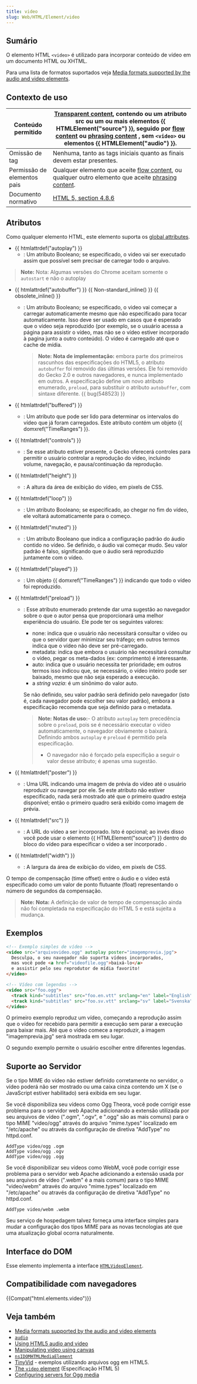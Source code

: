 ```yaml
---
title: video
slug: Web/HTML/Element/video
---
```


## Sumário

O elemento HTML `<video>` é utilizado para incorporar conteúdo de vídeo em um documento HTML ou XHTML.

Para uma lista de formatos suportados veja [Media formats supported by the audio and video elements](/En/Media_formats_supported_by_the_audio_and_video_elements).

## Contexto de uso

| Conteúdo permitido          | [Transparent content](/pt-BR/HTML/Content_categories#transparent_content), contendo ou um atributo **src** ou um ou mais elementos {{ HTMLElement("source") }}, seguido por [flow content](/pt-BR/HTML/Content_categories#flow_content) ou [phrasing content](/pt-BR/HTML/Content_categories#phrasing_content) , sem `<video>` ou elementos {{ HTMLElement("audio") }}. |
| --------------------------- | -------------------------------------------------------------------------------------------------------------------------------------------------------------------------------------------------------------------------------------------------------------------------------------------------------------------------------------------------------------------------------------------------------------------------------------------------------------------------------------------------------------------------- |
| Omissão de tag              | Nenhuma, tanto as tags iniciais quanto as finais devem estar presentes.                                                                                                                                                                                                                                                                                                                                                                                                                                                    |
| Permissão de elementos pais | Qualquer elemento que aceite [flow content](/pt-BR/HTML/Content_categories#flow_content), ou qualquer outro elemento que aceite [phrasing content](/pt-BR/HTML/Content_categories#phrasing_content).                                                                                                                                                                                                                                     |
| Documento normativo         | [HTML 5, section 4.8.6](https://www.w3.org/TR/html5/video.html#video)                                                                                                                                                                                                                                                                                                                                                                                                                                                       |

## Atributos

Como qualquer elemento HTML, este elemento suporta os [global attributes](/pt-BR/HTML/Global_attributes).

- {{ htmlattrdef("autoplay") }}
  - : Um atributo Booleano; se especificado, o video vai ser executado assim que possível sem precisar de carregar todo o arquivo.

> **Note:** Nota: Algumas versões do Chrome aceitam somente o `autostart` e não o autoplay

- {{ htmlattrdef("autobuffer") }} {{ Non-standard_inline() }} {{ obsolete_inline() }}

  - : Um atributo Booleano; se especificado, o video vai começar a carregar automaticamente mesmo que não especificado para tocar automaticamente. Isso deve ser usado em casos que é esperado que o vídeo seja reproduzido (por exemplo, se o usuário acessa a página para assistir o vídeo, mas não se o vídeo estiver incorporado à pagina junto a outro conteúdo). O vídeo é carregado até que o cache de mídia.

    > **Note:** **Nota de implementação:** embora parte dos primeiros rascunhos das especificações do HTML5, o atributo `autobuffer` foi removido das últimas versões. Ele foi removido do Gecko 2.0 e outros navegadores, e nunca implementado em outros. A especificação define um novo atributo enumerado, `preload`, para substituir o atributo `autobuffer`, com sintaxe diferente. {{ bug(548523) }}

- {{ htmlattrdef("buffered") }}
  - : Um atributo que pode ser lido para determinar os intervalos do vídeo que já foram carregados. Este atributo contém um objeto {{ domxref("TimeRanges") }}.
- {{ htmlattrdef("controls") }}
  - : Se esse atributo estiver presente, o Gecko oferecerá controles para permitir o usuário controlar a reprodução do vídeo, incluindo volume, navegação, e pausa/continuação da reprodução.
- {{ htmlattrdef("height") }}
  - : A altura da área de exibição do vídeo, em pixels de CSS.
- {{ htmlattrdef("loop") }}
  - : Um atributo Booleano; se especificado, ao chegar no fim do vídeo, ele voltará automaticamente para o começo.
- {{ htmlattrdef("muted") }}
  - : Um atributo Booleano que indica a configuração padrão do áudio contido no vídeo. Se definido, o áudio vai começar mudo. Seu valor padrão é falso, significando que o áudio será reproduzido juntamente com o vídeo.
- {{ htmlattrdef("played") }}
  - : Um objeto {{ domxref("TimeRanges") }} indicando que todo o vídeo foi reproduzido.
- {{ htmlattrdef("preload") }}

  - : Esse atributo enumerado pretende dar uma sugestão ao navegador sobre o que o autor pensa que proporcionará uma melhor experiência do usuário. Ele pode ter os seguintes valores:

    - none: indica que o usuário não necessitará consultar o vídeo ou que o servidor quer minimizar seu tráfego; em outros termos indica que o vídeo não deve ser pré-carregado.
    - metadata: indica que embora o usuário não necessitará consultar o vídeo, pegar os meta-dados (ex: comprimento) é interessante.
    - auto: indica que o usuário necessita ter prioridade; em outros termos isso indicou que, se necessário, o vídeo inteiro pode ser baixado, mesmo que não seja esperado a execução.
    - a _string vazia_: é um sinônimo do valor auto.

    Se não definido, seu valor padrão será definido pelo navegador (isto é, cada navegador pode escolher seu valor padrão), embora a especificação recomenda que seja definido para o metadata.

    > **Note:** **Notas de uso:**- O atributo `autoplay` tem precedência sobre o `preload`, pois se é necessário executar o vídeo automaticamente, o navegador obviamente o baixará. Definindo ambos `autoplay` e `preload` é permitido pela especificação.
    >
    > - O navegador não é forçado pela especifição a seguir o valor desse atributo; é apenas uma sugestão.

- {{ htmlattrdef("poster") }}
  - : Uma URL indicando uma imagem de prévia do vídeo até o usuário reproduzir ou navegar por ele. Se este atributo não estiver especificado, nada será mostrado até que o primeiro quadro esteja disponível; então o primeiro quadro será exibido como imagem de prévia.
- {{ htmlattrdef("src") }}
  - : A URL do vídeo a ser incorporado. Isto é opcional; ao invés disso você pode usar o elemento {{ HTMLElement("source") }} dentro do bloco do vídeo para especificar o vídeo a ser incorporado .
- {{ htmlattrdef("width") }}
  - : A largura da área de exibição do vídeo, em pixels de CSS.

O tempo de compensação (time offset) entre o áudio e o vídeo está especificado como um valor de ponto flutuante (float) representando o número de segundos da compensação.

> **Note:** **Nota:** A definição de valor de tempo de compensação ainda não foi completada na especificação do HTML 5 e está sujeita a mudança.

## Exemplos

```html
<!-- Exemplo simples de vídeo -->
<video src="arquivovideo.ogg" autoplay poster="imagemprevia.jpg">
  Desculpa, o seu navegador não suporta vídeos incorporados,
  mas você pode <a href="videofile.ogg">baixá-lo</a>
  e assistir pelo seu reprodutor de mídia favorito!
</video>

<!-- Vídeo com legendas -->
<video src="foo.ogg">
  <track kind="subtitles" src="foo.en.vtt" srclang="en" label="English">
  <track kind="subtitles" src="foo.sv.vtt" srclang="sv" label="Svenska">
</video>
```

O primeiro exemplo reproduz um vídeo, começando a reprodução assim que o vídeo for recebido para permitir a execução sem parar a execução para baixar mais. Até que o vídeo comece a reproduzir, a imagem "imagemprevia.jpg" será mostrada em seu lugar.

O segundo exemplo permite o usuário escolher entre diferentes legendas.

## Suporte ao Servidor

Se o tipo MIME do vídeo não estiver definido corretamente no servidor, o vídeo poderá não ser mostrado ou uma caixa cinza contendo um X (se o JavaScript estiver habilitado) será exibida em seu lugar.

Se você disponibiliza seu vídeos como Ogg Theora, você pode corrigir esse problema para o servidor web Apache adicionando a extensão utilizada por seu arquivos de vídeo (".ogm", ".ogv", e ".ogg" são as mais comuns) para o tipo MIME "video/ogg" através do arquivo "mime.types" localizado em "/etc/apache" ou através da configuração de diretiva "AddType" no httpd.conf.

```
AddType video/ogg .ogm
AddType video/ogg .ogv
AddType video/ogg .ogg
```

Se você disponibilizar seu vídeos como WebM, você pode corrigir esse problema para o servidor web Apache adicionando a extensão usada por seu arquivos de vídeo (".webm" é a mais comum) para o tipo MIME "video/webm" através do arquivo "mime.types" localizado em "/etc/apache" ou através da configuração de diretiva "AddType" no httpd.conf.

```
AddType video/webm .webm
```

Seu serviço de hospedagem talvez forneça uma interface simples para mudar a configuração dos tipos MIME para as novas tecnologias até que uma atualização global ocorra naturalmente.

## Interface do DOM

Esse elemento implementa a interface [`HTMLVideoElement`](/pt-BR/DOM/HTMLVideoElement).

## Compatibilidade com navegadores

{{Compat("html.elements.video")}}

## Veja também

- [Media formats supported by the audio and video elements](/En/Media_formats_supported_by_the_audio_and_video_elements)
- [`audio`](http://developer-new.mozilla.org/pt-BR/docs/HTML/Element/audio)
- [Using HTML5 audio and video](/pt-BR/Using_HTML5_audio_and_video)
- [Manipulating video using canvas](/En/Manipulating_video_using_canvas)
- [`nsIDOMHTMLMediaElement`](/En/XPCOM_Interface_Reference/NsIDOMHTMLMediaElement)
- [TinyVid](http://tinyvid.tv/) - exemplos utilizando arquivos ogg em HTML5.
- [The `video` element](http://www.whatwg.org/specs/web-apps/current-work/#video) (Especificação HTML 5)
- [Configuring servers for Ogg media](/pt-BR/Configuring_servers_for_Ogg_media)
